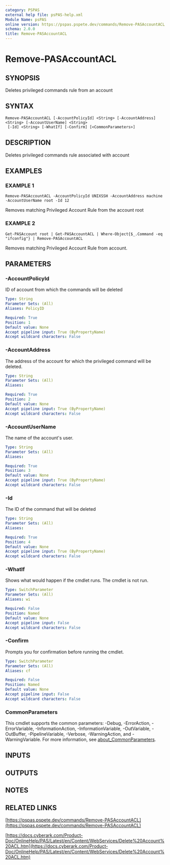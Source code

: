 ```yaml
---
category: PSPAS
external help file: psPAS-help.xml
Module Name: psPAS
online version: https://pspas.pspete.dev/commands/Remove-PASAccountACL
schema: 2.0.0
title: Remove-PASAccountACL
---
```


# Remove-PASAccountACL

## SYNOPSIS
Deletes privileged commands rule from an account

## SYNTAX

```
Remove-PASAccountACL [-AccountPolicyId] <String> [-AccountAddress] <String> [-AccountUserName] <String>
 [-Id] <String> [-WhatIf] [-Confirm] [<CommonParameters>]
```

## DESCRIPTION
Deletes privileged commands rule associated with account

## EXAMPLES

### EXAMPLE 1
```
Remove-PASAccountACL -AccountPolicyId UNIXSSH -AccountAddress machine -AccountUserName root -Id 12
```

Removes matching Privileged Account Rule from the account root

### EXAMPLE 2
```
Get-PASAccount root | Get-PASAccountACL | Where-Object{$_.Command -eq "ifconfig"} | Remove-PASAccountACL
```

Removes matching Privileged Account Rule from account.

## PARAMETERS

### -AccountPolicyId
ID of account from which the commands will be deleted

```yaml
Type: String
Parameter Sets: (All)
Aliases: PolicyID

Required: True
Position: 1
Default value: None
Accept pipeline input: True (ByPropertyName)
Accept wildcard characters: False
```

### -AccountAddress
The address of the account for which the privileged command will be deleted.

```yaml
Type: String
Parameter Sets: (All)
Aliases:

Required: True
Position: 2
Default value: None
Accept pipeline input: True (ByPropertyName)
Accept wildcard characters: False
```

### -AccountUserName
The name of the account's user.

```yaml
Type: String
Parameter Sets: (All)
Aliases:

Required: True
Position: 3
Default value: None
Accept pipeline input: True (ByPropertyName)
Accept wildcard characters: False
```

### -Id
The ID of the command that will be deleted

```yaml
Type: String
Parameter Sets: (All)
Aliases:

Required: True
Position: 4
Default value: None
Accept pipeline input: True (ByPropertyName)
Accept wildcard characters: False
```

### -WhatIf
Shows what would happen if the cmdlet runs.
The cmdlet is not run.

```yaml
Type: SwitchParameter
Parameter Sets: (All)
Aliases: wi

Required: False
Position: Named
Default value: None
Accept pipeline input: False
Accept wildcard characters: False
```

### -Confirm
Prompts you for confirmation before running the cmdlet.

```yaml
Type: SwitchParameter
Parameter Sets: (All)
Aliases: cf

Required: False
Position: Named
Default value: None
Accept pipeline input: False
Accept wildcard characters: False
```

### CommonParameters
This cmdlet supports the common parameters: -Debug, -ErrorAction, -ErrorVariable, -InformationAction, -InformationVariable, -OutVariable, -OutBuffer, -PipelineVariable, -Verbose, -WarningAction, and -WarningVariable. For more information, see [about_CommonParameters](http://go.microsoft.com/fwlink/?LinkID=113216).

## INPUTS

## OUTPUTS

## NOTES

## RELATED LINKS

[https://pspas.pspete.dev/commands/Remove-PASAccountACL](https://pspas.pspete.dev/commands/Remove-PASAccountACL)

[https://docs.cyberark.com/Product-Doc/OnlineHelp/PAS/Latest/en/Content/WebServices/Delete%20Account%20ACL.htm](https://docs.cyberark.com/Product-Doc/OnlineHelp/PAS/Latest/en/Content/WebServices/Delete%20Account%20ACL.htm)
